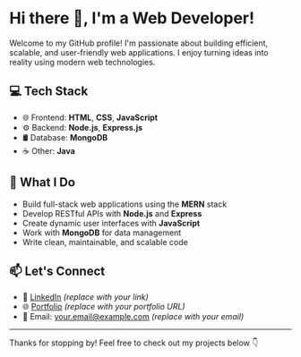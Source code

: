 # Hi there 👋, I'm a Web Developer!

Welcome to my GitHub profile! I'm passionate about building efficient, scalable, and user-friendly web applications. I enjoy turning ideas into reality using modern web technologies.

## 💻 Tech Stack

- 🌐 Frontend: **HTML**, **CSS**, **JavaScript**
- ⚙️ Backend: **Node.js**, **Express.js**
- 🛢️ Database: **MongoDB**
- ☕ Other: **Java**

## 🚀 What I Do

- Build full-stack web applications using the **MERN** stack
- Develop RESTful APIs with **Node.js** and **Express**
- Create dynamic user interfaces with **JavaScript**
- Work with **MongoDB** for data management
- Write clean, maintainable, and scalable code

## 📫 Let's Connect

- 💼 [LinkedIn](https://www.linkedin.com/in/mohd-irfan-irfan) *(replace with your link)*
- 🌐 [Portfolio](https://github.com/123irf/123irf) *(replace with your portfolio URL)*
- 📧 Email: your.email@example.com *(replace with your email)*

---

Thanks for stopping by! Feel free to check out my projects below 👇
